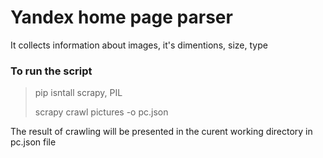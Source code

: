 # Yandex home page parser
It collects information about images, it's dimentions, size, type

### To run the script
> pip isntall scrapy, PIL
>
> scrapy crawl pictures -o pc.json

The result of crawling will be presented in the curent working directory in pc.json file
